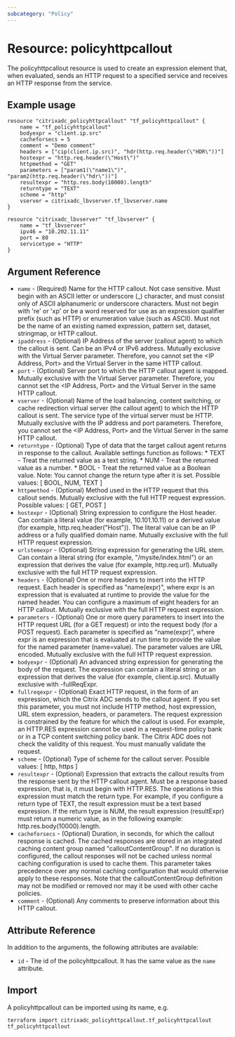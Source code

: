 ```yaml
---
subcategory: "Policy"
---
```


# Resource: policyhttpcallout

The policyhttpcallout resource is used to create an expression element that, when evaluated, sends an HTTP request to a specified service and receives an HTTP response from the service.


## Example usage

```hcl
resource "citrixadc_policyhttpcallout" "tf_policyhttpcallout" {
	name = "tf_policyhttpcallout"
	bodyexpr = "client.ip.src"
	cacheforsecs = 5
	comment = "Demo comment"
	headers = ["cip(client.ip.src)", "hdr(http.req.header(\"HDR\"))"]
	hostexpr = "http.req.header(\"Host\")"
	httpmethod = "GET"
	parameters = ["param1(\"name1\")", "param2(http.req.header(\"hdr\"))"]
	resultexpr = "http.res.body(10000).length"
	returntype = "TEXT"
	scheme = "http"
	vserver = citrixadc_lbvserver.tf_lbvserver.name
}

resource "citrixadc_lbvserver" "tf_lbvserver" {
	name = "tf_lbvserver"
	ipv46 = "10.202.11.11"
	port = 80
	servicetype = "HTTP"
}
```


## Argument Reference

* `name` - (Required) Name for the HTTP callout. Not case sensitive. Must begin with an ASCII letter or underscore (_) character, and must consist only of ASCII alphanumeric or underscore characters. Must not begin with 're' or 'xp' or be a word reserved for use as an expression qualifier prefix (such as HTTP) or enumeration value (such as ASCII). Must not be the name of an existing named expression, pattern set, dataset, stringmap, or HTTP callout.
* `ipaddress` - (Optional) IP Address of the server (callout agent) to which the callout is sent. Can be an IPv4 or IPv6 address. Mutually exclusive with the Virtual Server parameter. Therefore, you cannot set the <IP Address, Port> and the Virtual Server in the same HTTP callout.
* `port` - (Optional) Server port to which the HTTP callout agent is mapped. Mutually exclusive with the Virtual Server parameter. Therefore, you cannot set the <IP Address, Port> and the Virtual Server in the same HTTP callout.
* `vserver` - (Optional) Name of the load balancing, content switching, or cache redirection virtual server (the callout agent) to which the HTTP callout is sent. The service type of the virtual server must be HTTP. Mutually exclusive with the IP address and port parameters. Therefore, you cannot set the <IP Address, Port> and the Virtual Server in the same HTTP callout.
* `returntype` - (Optional) Type of data that the target callout agent returns in response to the callout. Available settings function as follows: * TEXT - Treat the returned value as a text string. * NUM - Treat the returned value as a number. * BOOL - Treat the returned value as a Boolean value. Note: You cannot change the return type after it is set. Possible values: [ BOOL, NUM, TEXT ]
* `httpmethod` - (Optional) Method used in the HTTP request that this callout sends.  Mutually exclusive with the full HTTP request expression. Possible values: [ GET, POST ]
* `hostexpr` - (Optional) String expression to configure the Host header. Can contain a literal value (for example, 10.101.10.11) or a derived value (for example, http.req.header("Host")). The literal value can be an IP address or a fully qualified domain name. Mutually exclusive with the full HTTP request expression.
* `urlstemexpr` - (Optional) String expression for generating the URL stem. Can contain a literal string (for example, "/mysite/index.html") or an expression that derives the value (for example, http.req.url). Mutually exclusive with the full HTTP request expression.
* `headers` - (Optional) One or more headers to insert into the HTTP request. Each header is specified as "name(expr)", where expr is an expression that is evaluated at runtime to provide the value for the named header. You can configure a maximum of eight headers for an HTTP callout. Mutually exclusive with the full HTTP request expression.
* `parameters` - (Optional) One or more query parameters to insert into the HTTP request URL (for a GET request) or into the request body (for a POST request). Each parameter is specified as "name(expr)", where expr is an expression that is evaluated at run time to provide the value for the named parameter (name=value). The parameter values are URL encoded. Mutually exclusive with the full HTTP request expression.
* `bodyexpr` - (Optional) An advanced string expression for generating the body of the request. The expression can contain a literal string or an expression that derives the value (for example, client.ip.src). Mutually exclusive with -fullReqExpr.
* `fullreqexpr` - (Optional) Exact HTTP request, in the form of an expression, which the Citrix ADC sends to the callout agent. If you set this parameter, you must not include HTTP method, host expression, URL stem expression, headers, or parameters. The request expression is constrained by the feature for which the callout is used. For example, an HTTP.RES expression cannot be used in a request-time policy bank or in a TCP content switching policy bank. The Citrix ADC does not check the validity of this request. You must manually validate the request.
* `scheme` - (Optional) Type of scheme for the callout server. Possible values: [ http, https ]
* `resultexpr` - (Optional) Expression that extracts the callout results from the response sent by the HTTP callout agent. Must be a response based expression, that is, it must begin with HTTP.RES. The operations in this expression must match the return type. For example, if you configure a return type of TEXT, the result expression must be a text based expression. If the return type is NUM, the result expression (resultExpr) must return a numeric value, as in the following example: http.res.body(10000).length.
* `cacheforsecs` - (Optional) Duration, in seconds, for which the callout response is cached. The cached responses are stored in an integrated caching content group named "calloutContentGroup". If no duration is configured, the callout responses will not be cached unless normal caching configuration is used to cache them. This parameter takes precedence over any normal caching configuration that would otherwise apply to these responses. Note that the calloutContentGroup definition may not be modified or removed nor may it be used with other cache policies.
* `comment` - (Optional) Any comments to preserve information about this HTTP callout.


## Attribute Reference

In addition to the arguments, the following attributes are available:

* `id` - The id of the policyhttpcallout. It has the same value as the `name` attribute.


## Import

A policyhttpcallout can be imported using its name, e.g.

```shell
terraform import citrixadc_policyhttpcallout.tf_policyhttpcallout tf_policyhttpcallout
```
